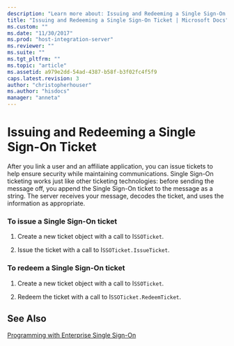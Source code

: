 ```yaml
---
description: "Learn more about: Issuing and Redeeming a Single Sign-On Ticket"
title: "Issuing and Redeeming a Single Sign-On Ticket | Microsoft Docs"
ms.custom: ""
ms.date: "11/30/2017"
ms.prod: "host-integration-server"
ms.reviewer: ""
ms.suite: ""
ms.tgt_pltfrm: ""
ms.topic: "article"
ms.assetid: a979e2dd-54ad-4387-b58f-b3f02fc4f5f9
caps.latest.revision: 3
author: "christopherhouser"
ms.author: "hisdocs"
manager: "anneta"
---
```

# Issuing and Redeeming a Single Sign-On Ticket
After you link a user and an affiliate application, you can issue tickets to help ensure security while maintaining communications. Single Sign-On ticketing works just like other ticketing technologies: before sending the message off, you append the Single Sign-On ticket to the message as a string. The server receives your message, decodes the ticket, and uses the information as appropriate.  
  
### To issue a Single Sign-On ticket  
  
1.  Create a new ticket object with a call to I`SSOTicket`.  
  
2.  Issue the ticket with a call to I`SSOTicket.IssueTicket`.  
  
### To redeem a Single Sign-On ticket  
  
1.  Create a new ticket object with a call to I`SSOTicket`.  
  
2.  Redeem the ticket with a call to I`SSOTicket.RedeemTicket`.  
  
## See Also  
 [Programming with Enterprise Single Sign-On](../esso/programming-with-enterprise-single-sign-on.md)
